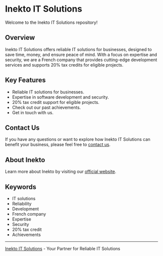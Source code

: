 # Inekto IT Solutions

Welcome to the Inekto IT Solutions repository!

## Overview

Inekto IT Solutions offers reliable IT solutions for businesses, designed to save time, money, and ensure peace of mind. With a focus on expertise and security, we are a French company that provides cutting-edge development services and supports 20% tax credits for eligible projects.

## Key Features

-   Reliable IT solutions for businesses.
-   Expertise in software development and security.
-   20% tax credit support for eligible projects.
-   Check out our past achievements.
-   Get in touch with us.

## Contact Us

If you have any questions or want to explore how Inekto IT Solutions can benefit your business, please feel free to [contact us](mailto:contact@inekto.com).

## About Inekto

Learn more about Inekto by visiting our [official website](https://www.inekto.com).

## Keywords

-   IT solutions
-   Reliability
-   Development
-   French company
-   Expertise
-   Security
-   20% tax credit
-   Achievements

---

[Inekto IT Solutions](https://www.inekto.com) - Your Partner for Reliable IT Solutions
